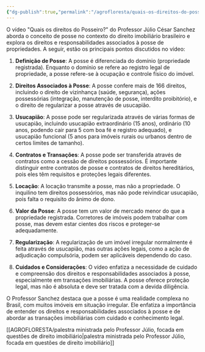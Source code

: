 ```yaml
---
{"dg-publish":true,"permalink":"/agrofloresta/quais-os-direitos-do-posseiro-analise/","dgHomeLink":true,"dgShowLocalGraph":true,"dgShowFileTree":true,"noteIcon":""}
---
```


O vídeo "Quais os direitos do Posseiro?" do Professor Júlio César Sanchez aborda o conceito de posse no contexto do direito imobiliário brasileiro e explora os direitos e responsabilidades associados à posse de propriedades. A seguir, estão os principais pontos discutidos no vídeo:

1. **Definição de Posse**: A posse é diferenciada do domínio (propriedade registrada). Enquanto o domínio se refere ao registro legal de propriedade, a posse refere-se à ocupação e controle físico do imóvel.

2. **Direitos Associados à Posse**: A posse confere mais de 166 direitos, incluindo o direito de vizinhança (saúde, segurança), ações possessórias (integração, manutenção de posse, interdito proibitório), e o direito de regularizar a posse através de usucapião.

3. **Usucapião**: A posse pode ser regularizada através de várias formas de usucapião, incluindo usucapião extraordinário (15 anos), ordinário (10 anos, podendo cair para 5 com boa fé e registro adequado), e usucapião funcional (5 anos para imóveis rurais ou urbanos dentro de certos limites de tamanho).

4. **Contratos e Transações**: A posse pode ser transferida através de contratos como a cessão de direitos possessórios. É importante distinguir entre contratos de posse e contratos de direitos hereditários, pois eles têm requisitos e proteções legais diferentes.

5. **Locação**: A locação transmite a posse, mas não a propriedade. O inquilino tem direitos possessórios, mas não pode reivindicar usucapião, pois falta o requisito do ânimo de dono.

6. **Valor da Posse**: A posse tem um valor de mercado menor do que a propriedade registrada. Corretores de imóveis podem trabalhar com posse, mas devem estar cientes dos riscos e proteger-se adequadamente.

7. **Regularização**: A regularização de um imóvel irregular normalmente é feita através de usucapião, mas outras ações legais, como a ação de adjudicação compulsória, podem ser aplicáveis dependendo do caso.

8. **Cuidados e Considerações**: O vídeo enfatiza a necessidade de cuidado e compreensão dos direitos e responsabilidades associados à posse, especialmente em transações imobiliárias. A posse oferece proteção legal, mas não é absoluta e deve ser tratada com a devida diligência.

O Professor Sanchez destaca que a posse é uma realidade complexa no Brasil, com muitos imóveis em situação irregular. Ele enfatiza a importância de entender os direitos e responsabilidades associados à posse e de abordar as transações imobiliárias com cuidado e conhecimento legal.

[[AGROFLORESTA/palestra ministrada pelo Professor Júlio, focada em questões de direito imobiliário\|palestra ministrada pelo Professor Júlio, focada em questões de direito imobiliário]]
